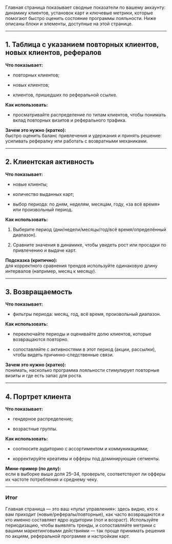 Главная страница показывает сводные показатели по вашему аккаунту: динамику клиентов, установок карт и ключевые метрики, которые помогают быстро оценить состояние программы лояльности. Ниже описаны блоки и элементы, доступные на этой странице.

---

## 1. Таблица с указанием повторных клиентов, новых клиентов, рефералов

**Что показывает:**

- повторных клиентов;
    
- новых клиентов;
    
- клиентов, пришедших по реферальной ссылке.
    

**Как использовать:**

- просматривайте распределение по типам клиентов, чтобы понимать вклад повторных визитов и реферального трафика.
    

**Зачем это нужно (кратко):**  
быстро оценить баланс привлечения и удержания и принять решение: усиливать рефералку или работать с возвратными механиками.

---

## 2. Клиентская активность

**Что показывает:**

- новые клиенты;
    
- количество выданных карт;
    
- выбор периода: по дням, неделям, месяцам, году, «за всё время» или произвольный период.
    

**Как использовать:**

1. Выберите период (дни/недели/месяцы/год/всё время/определённый диапазон).
    
2. Сравните значения в динамике, чтобы увидеть рост или просадки по привлечению и выдаче карт.
    

**Подсказка (критично):**  
для корректного сравнения трендов используйте одинаковую длину интервалов (например, месяц к месяцу).

---

## 3. Возвращаемость

**Что показывает:**

- фильтры периода: месяц, год, всё время, произвольный диапазон.
    

**Как использовать:**

- переключайте периоды и оценивайте долю клиентов, которые возвращаются повторно.
    
- сопоставляйте с активностями в этот период (акции, рассылки), чтобы видеть причинно-следственные связи.
    

**Зачем это нужно (кратко):**  
понимать, насколько программа лояльности стимулирует повторные визиты и где есть запас для роста.

---

## 4. Портрет клиента

**Что показывает:**

- гендерное распределение;
    
- возрастные группы.
    

**Как использовать:**

- соотносите аудиторию с ассортиментом и коммуникациями;
    
- корректируйте креативы и офферы под доминирующие сегменты.
    

**Мини-пример (по делу):**  
если в выборке выше доля 25–34, проверьте, соответствуют ли офферы их частоте потребления и среднему чеку.

---

### Итог

Главная страница — это ваш «пульт управления»: здесь видно, кто к вам приходит (новые/рефералы/повторные), как часто возвращаются и кто именно составляет ядро аудитории (пол и возраст). Используйте периодизацию, чтобы выявлять тренды, и сопоставляйте метрики с вашими маркетинговыми действиями — так проще принимать решения по акциям, реферальной программе и настройкам карт.